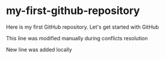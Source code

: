 # my-first-github-repository
Here is my first GitHub repository. Let's get started with GitHub

This line was modified manually during conflicts resolution 

New line was added locally